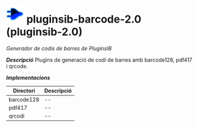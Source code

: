 # ![Logo](https://github.com/GovernIB/maven/raw/binaris/pluginsib/projectinfo_Attachments/icon.jpg) pluginsib-barcode-2.0  (pluginsib-2.0)
*Generador de codis de barres de PluginsIB*

***Descripció***
Plugins de generació de codi de barres amb barcode128, pdf417 i qrcode.


***Implementacions***

Directori | Descripció
------------ | -------------
barcode128 | -- 
pdf417 | --
qrcodi | --

